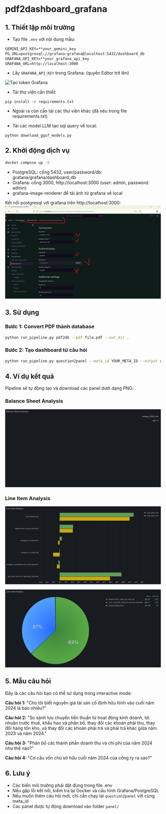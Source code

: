 # pdf2dashboard_grafana

## 1. Thiết lập môi trường
- Tạo file `.env` với nội dung mẫu:
```
GEMINI_API_KEY=**your_gemini_key
PG_URL=postgresql://grafana:grafana@localhost:5432/dashboard_db
GRAFANA_API_KEY=**your_grafana_api_key
GRAFANA_URL=http://localhost:3000
```
- Lấy `GRAFANA_API_KEY` trong Grafana: (quyền Editor trở lên)
<img src="images/tạo%20token%20grafana.png" alt="Tạo token Grafana" width="600">

- Tải thư viện cần thiết:
```
pip install -r requirements.txt
```

- Ngoài ra còn cần tải các thư viện khác (đã nêu trong file requirements.txt)

- Tải các model LLM tạo sql query về local:

```
python download_gguf_models.py
```

## 2. Khởi động dịch vụ
```bash
docker compose up -d
```
- PostgreSQL: cổng 5432, user/password/db: grafana/grafana/dashboard_db
- Grafana: cổng 3000, http://localhost:3000 (user: admin, password: admin)
- grafana-image-renderer để tải ảnh từ grafana về local

Kết nối postgresql với grafana trên http://localhost:3000:
<img src="images/kết nối postgresql với grafana.png" alt="Kết nối PostgreSQL với Grafana" width="600">

## 3. Sử dụng

### Bước 1: Convert PDF thành database
```bash
python run_pipeline.py pdf2db --pdf file.pdf --out_dir .
```

### Bước 2: Tạo dashboard từ câu hỏi
```bash
python run_pipeline.py question2panel --meta_id YOUR_META_ID --output dashboard_panels.json
```

## 4. Ví dụ kết quả

Pipeline sẽ tự động tạo và download các panel dưới dạng PNG:

### Balance Sheet Analysis
![Balance Sheet Analysis](panel/panel_1_Balance_Sheet_Analysis_20250725_175530.png)

### Line Item Analysis
![Line Item Analysis 1](panel/panel_1_Line_Item_Analysis_20250725_175605.png)

![Line Item Analysis 2](panel/panel_1_Line_Item_Analysis_20250725_175942.png)

## 5. Mẫu câu hỏi

Đây là các câu hỏi bạn có thể sử dụng trong interactive mode:

**Câu hỏi 1:**
"Cho tôi biết nguyên giá tài sản cố định hữu hình vào cuối năm 2024 là bao nhiêu?"

**Câu hỏi 2:**
"So sánh lưu chuyển tiền thuần từ hoạt động kinh doanh, lợi nhuận trước thuế, khấu hao và phân bổ, thay đổi các khoản phải thu, thay đổi hàng tồn kho, và thay đổi các khoản phải trả và phải trả khác giữa năm 2023 và năm 2024."

**Câu hỏi 3:**
"Phân bổ các thành phần doanh thu và chi phí của năm 2024 như thế nào?"

**Câu hỏi 4:**
"Cơ cấu vốn chủ sở hữu cuối năm 2024 của công ty ra sao?"

## 6. Lưu ý
- Các biến môi trường phải đặt đúng trong file .env
- Nếu gặp lỗi kết nối, kiểm tra lại Docker và cấu hình Grafana/PostgreSQL
- Nếu muốn thêm câu hỏi mới, chỉ cần chạy lại `question2panel` với cùng meta_id
- Các panel được tự động download vào folder `panel/`
